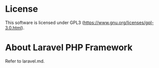 # License

This software is licensed under GPL3 (https://www.gnu.org/licenses/gpl-3.0.html).

# About Laravel PHP Framework

Refer to laravel.md.